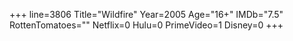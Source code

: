 +++
line=3806
Title="Wildfire"
Year=2005
Age="16+"
IMDb="7.5"
RottenTomatoes=""
Netflix=0
Hulu=0
PrimeVideo=1
Disney=0
+++

